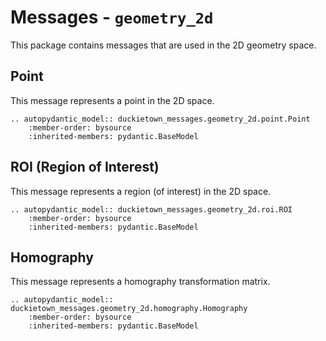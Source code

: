 # Messages - `geometry_2d`

This package contains messages that are used in the 2D geometry space.


## Point

This message represents a point in the 2D space.

```{eval-rst}
.. autopydantic_model:: duckietown_messages.geometry_2d.point.Point
    :member-order: bysource
    :inherited-members: pydantic.BaseModel
```


## ROI (Region of Interest)

This message represents a region (of interest) in the 2D space.

```{eval-rst}
.. autopydantic_model:: duckietown_messages.geometry_2d.roi.ROI
    :member-order: bysource
    :inherited-members: pydantic.BaseModel
```


## Homography

This message represents a homography transformation matrix.

```{eval-rst}
.. autopydantic_model:: duckietown_messages.geometry_2d.homography.Homography
    :member-order: bysource
    :inherited-members: pydantic.BaseModel
```
